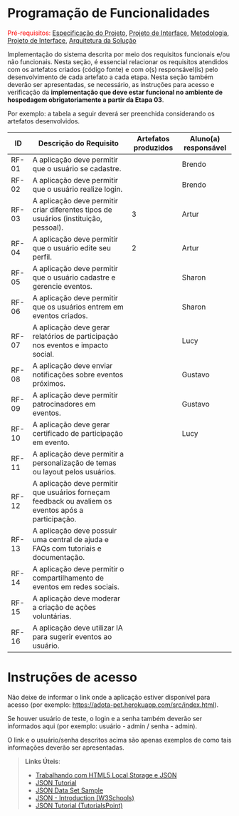 # Programação de Funcionalidades

<span style="color:red">Pré-requisitos: <a href="2-Especificação do Projeto.md"> Especificação do Projeto</a></span>, <a href="3-Projeto de Interface.md"> Projeto de Interface</a>, <a href="4-Metodologia.md"> Metodologia</a>, <a href="3-Projeto de Interface.md"> Projeto de Interface</a>, <a href="5-Arquitetura da Solução.md"> Arquitetura da Solução</a>

Implementação do sistema descrita por meio dos requisitos funcionais e/ou não funcionais. Nesta seção, é essencial relacionar os requisitos atendidos com os artefatos criados (código fonte) e com o(s) responsável(is) pelo desenvolvimento de cada artefato a cada etapa. Nesta seção também deverão ser apresentadas, se necessário, as instruções para acesso e verificação da **implementação que deve estar funcional no ambiente de hospedagem obrigatoriamente a partir da Etapa 03**.

Por exemplo: a tabela a seguir deverá ser preenchida considerando os artefatos desenvolvidos.

|ID    | Descrição do Requisito  | Artefatos produzidos | Aluno(a) responsável |
|------|-----------------------------------------|----|----|
|RF-01| A aplicação deve permitir que o usuário se cadastre.  |  |  Brendo |
|RF-02| A aplicação deve permitir que o usuário realize login.     |  |Brendo |
|RF-03| A aplicação deve permitir criar diferentes tipos de usuários (instituição, pessoal).  | 3 |Artur|
|RF-04| A aplicação deve permitir que o usuário edite seu perfil.  | 2 |Artur |
|RF-05| A aplicação deve permitir que o usuário cadastre e gerencie eventos.  |  | Sharon|
|RF-06| A aplicação deve permitir que os usuários entrem em eventos criados.   |  |Sharon|
|RF-07| A aplicação deve gerar relatórios de participação nos eventos e impacto social.  |  | Lucy|
|RF-08| A aplicação deve enviar notificações sobre eventos próximos.  |  |Gustavo|
|RF-09| A aplicação deve permitir patrocinadores em eventos. |  |Gustavo|
|RF-10| A aplicação deve gerar certificado de participação em evento.  |  |Lucy|
|RF-11| A aplicação deve permitir a personalização de temas ou layout pelos usuários.  |  ||
|RF-12| A aplicação deve permitir que usuários forneçam feedback ou avaliem os eventos após a participação.  |  ||
|RF-13| A aplicação deve possuir uma central de ajuda e FAQs com tutoriais e documentação.  |  ||
|RF-14| A aplicação deve permitir o compartilhamento de eventos em redes sociais.  |  ||
|RF-15| A aplicação deve moderar a criação de ações voluntárias. |  ||
|RF-16| A aplicação deve utilizar IA para sugerir eventos ao usuário. |  ||


# Instruções de acesso

Não deixe de informar o link onde a aplicação estiver disponível para acesso (por exemplo: https://adota-pet.herokuapp.com/src/index.html).

Se houver usuário de teste, o login e a senha também deverão ser informados aqui (por exemplo: usuário - admin / senha - admin).

O link e o usuário/senha descritos acima são apenas exemplos de como tais informações deverão ser apresentadas.

> **Links Úteis**:
>
> - [Trabalhando com HTML5 Local Storage e JSON](https://www.devmedia.com.br/trabalhando-com-html5-local-storage-e-json/29045)
> - [JSON Tutorial](https://www.w3resource.com/JSON)
> - [JSON Data Set Sample](https://opensource.adobe.com/Spry/samples/data_region/JSONDataSetSample.html)
> - [JSON - Introduction (W3Schools)](https://www.w3schools.com/js/js_json_intro.asp)
> - [JSON Tutorial (TutorialsPoint)](https://www.tutorialspoint.com/json/index.htm)
